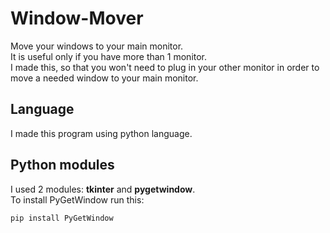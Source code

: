 # Window-Mover
Move your windows to your main monitor.  
It is useful only if you have more than 1 monitor.  
I made this, so that you won't need to plug in your other monitor in order to move a needed window to your main monitor.

## Language
I made this program using python language.

## Python modules
I used 2 modules: **tkinter** and **pygetwindow**.  
To install PyGetWindow run this:
```
pip install PyGetWindow
```
